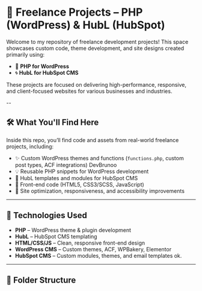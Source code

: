 # 🎯 Freelance Projects – PHP (WordPress) & HubL (HubSpot)

Welcome to my repository of freelance development projects! This space showcases custom code, theme development, and site designs created primarily using:

- 🐘 **PHP for WordPress**
- 🌀 **HubL for HubSpot CMS**

These projects are focused on delivering high-performance, responsive, and client-focused websites for various businesses and industries.

--

## 🛠️ What You'll Find Here

Inside this repo, you’ll find code and assets from real-world freelance projects, including:

- ✨ Custom WordPress themes and functions (`functions.php`, custom post types, ACF integrations) DevBrunoo
- 💡 Reusable PHP snippets for WordPress development
- 🧩 HubL templates and modules for HubSpot CMS
- 🎨 Front-end code (HTML5, CSS3/SCSS, JavaScript)
- 🔧 Site optimization, responsiveness, and accessibility improvements

----

## 🧰 Technologies Used

- **PHP** – WordPress theme & plugin development  
- **HubL** – HubSpot CMS templating  
- **HTML/CSS/JS** – Clean, responsive front-end design  
- **WordPress CMS** – Custom themes, ACF, WPBakery, Elementor  
- **HubSpot CMS** – Custom modules, themes, and email templates ok. 

---

## 📁 Folder Structure

